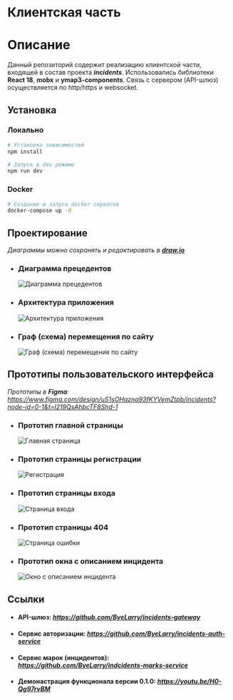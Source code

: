 # Клиентская часть 


# Описание
Данный репозиторий содержит реализацию клиентской части, входящей в состав проекта ***incidents***.
Использовались библиотеки **React 18**, **mobx** и **ymap3-components**.
Связь с сервером (API-шлюз) осуществляется по http/https и websocket.


## Установка

### Локально
```bash
# Установка зависимостей
npm install

# Запуск в dev режиме
npm run dev
```

### Docker 
```bash
# Создание и запуск docker сервисов
docker-compose up -d
```

## Проектирование

_Диаграммы можно сохранять и редактировать в ***[draw.io](https://app.diagrams.net/)***_

- ### Диаграмма прецедентов
     ![Диаграмма прецедентов](https://github.com/user-attachments/assets/28d2a1f0-4f0a-4959-92ee-ba4041a0e844)

- ### Архитектура приложения
    ![Архитектура приложения](https://github.com/user-attachments/assets/15ca1580-62a1-418b-bd27-fbd20f18426d)

- ### Граф (схема) перемещения по сайту
  ![Граф (схема) перемещения по сайту](https://github.com/user-attachments/assets/79e1db54-b03e-460e-9a21-6e405c66a348)

## Прототипы пользовательского интерфейса

_Прототипы в **Figma**: https://www.figma.com/design/uS1sOHazna93fKYVemZtpb/incidents?node-id=0-1&t=I219QsAhbcTF8Shd-1_

- ### Прототип главной страницы
  ![Главная страница](https://github.com/ByeLarry/incidents-frontend/assets/120035099/9e6d3036-5451-4641-9836-744bce41cc1f)

- ### Прототип страницы регистрации
  ![Регистрация](https://github.com/ByeLarry/incidents-frontend/assets/120035099/0b8cf9b1-144e-4a54-b91c-b8bc6dfcb0bd)

- ### Прототип страницы входа
  ![Страница входа](https://github.com/ByeLarry/incidents-frontend/assets/120035099/feda1642-3500-466e-846d-7ce0245b88b7)

- ### Прототип страницы 404
  ![Страница ошибки](https://github.com/ByeLarry/incidents-frontend/assets/120035099/388927f1-51af-4456-b7af-225a6589160b)

- ### Прототип окна с описанием инцидента
  ![Окно с описанием инцидента](https://github.com/user-attachments/assets/4ebe520d-8945-449e-a39f-ff271e67866c)

## Ссылки

- #### API-шлюз:  *https://github.com/ByeLarry/incidents-gateway*
- #### Сервис авторизации:  *https://github.com/ByeLarry/incidents-auth-service*
- #### Сервис марок (инцидентов): *https://github.com/ByeLarry/indcidents-marks-service*
- #### Демонастрация функционала версии 0.1.0: *https://youtu.be/H0-Qg97rvBM*



